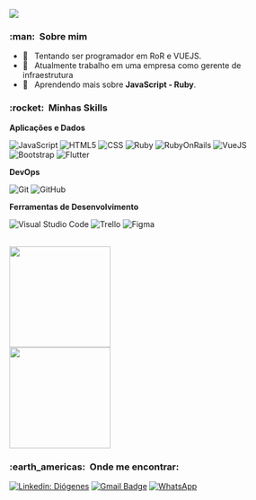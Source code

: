 ![](https://komarev.com/ghpvc/?username=diogeneshas&color=006bed)

<h3> :man: &nbsp;Sobre mim </h3>

- 🤔 &nbsp; Tentando ser programador em RoR e VUEJS.
- 💼 &nbsp; Atualmente trabalho em uma empresa como gerente de infraestrutura
- 🌱 &nbsp; Aprendendo mais sobre **JavaScript - Ruby**.

<h3> :rocket: &nbsp;Minhas Skills </h3>

**Aplicações e Dados**

  ![JavaScript](https://img.shields.io/badge/JavaScript-F7DF1E?style=for-the-badge&logo=javascript&logoColor=black)
  ![HTML5](https://img.shields.io/badge/HTML5-E34F26?style=for-the-badge&logo=html5&logoColor=white)
  ![CSS](https://img.shields.io/badge/CSS-239120?&style=for-the-badge&logo=css3&logoColor=white)
  ![Ruby](https://img.shields.io/badge/Ruby-CC342D?style=for-the-badge&logo=ruby&logoColor=white)
  ![RubyOnRails](https://img.shields.io/badge/Ruby_on_Rails-CC0000?style=for-the-badge&logo=ruby-on-rails&logoColor=white)
  ![VueJS](https://img.shields.io/badge/Vue.js-35495E?style=for-the-badge&logo=vue.js&logoColor=4FC08D)
  ![Bootstrap](https://img.shields.io/badge/Bootstrap-563D7C?style=for-the-badge&logo=bootstrap&logoColor=white)
  ![Flutter](https://img.shields.io/badge/Flutter-02569B?style=for-the-badge&logo=flutter&logoColor=white)

**DevOps**

  ![Git](https://img.shields.io/badge/-Git-333333?style=flat&logo=git)
  ![GitHub](https://img.shields.io/badge/-GitHub-333333?style=flat&logo=github)

**Ferramentas de Desenvolvimento**

  ![Visual Studio Code](https://img.shields.io/badge/-Visual%20Studio%20Code-333333?style=flat&logo=visual-studio-code&logoColor=007ACC)
  ![Trello](https://img.shields.io/badge/-Trello-333333?style=flat&logo=trello&logoColor=007ACC)
  ![Figma](https://img.shields.io/badge/-Figma-333333?style=flat&logo=figma&logoColor=007ACC)

<br/>

<a href="https://github.com/diogeneshas">
  <img height="180em" src="https://github-readme-stats.vercel.app/api?username=diogeneshas&theme=blue-green&show_icons=true" />
</a>

<br/>

<a href="https://github.com/diogeneshas">
  <img height="180em" src="https://github-readme-stats.vercel.app/api/top-langs/?username=diogeneshas&theme=blue-green" />
</a>


<br/>

<h3> :earth_americas: &nbsp;Onde me encontrar: </h3> 

[![Linkedin: Diógenes](https://img.shields.io/badge/LinkedIn-0077B5?style=for-the-badge&logo=linkedin&logoColor=white)](https://www.linkedin.com/in/diogeneshas/)
[![Gmail Badge](https://img.shields.io/badge/Gmail-D14836?style=for-the-badge&logo=gmail&logoColor=white)](mailto:diogenes.henrique.br@gmail.com)
[![WhatsApp](https://img.shields.io/badge/WhatsApp-25D366?style=for-the-badge&logo=whatsapp&logoColor=white)](https://api.whatsapp.com/send?phone=5562982434308)
